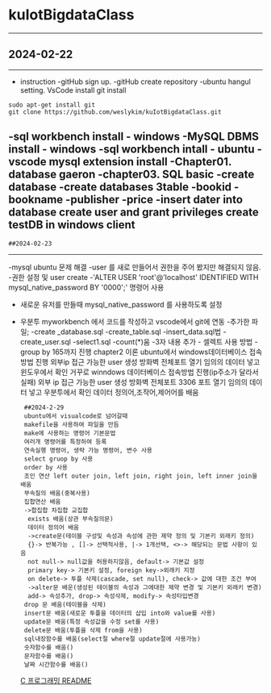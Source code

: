 # kuIotBigdataClass


---
## 2024-02-22
---

- instruction
-gitHub sign up.
-gitHub create repository
-ubuntu hangul setting.
VsCode install
git install
```shell
sudo apt-get install git
git clone https://github.com/weslykim/kuIotBigdataClass.git
```
-sql workbench install - windows
-MySQL DBMS install - windows
-sql workbench intall - ubuntu
-vscode mysql extension install
-Chapter01. database gaeron
-chapter03. SQL basic
    -create database
    -create databases 3table
        -bookid
        -bookname
        -publisher
        -price
    -insert dater into database
    create user and grant privileges
    create testDB in windows client
---
    ##2024-02-23
---

-mysql ubuntu 문제 해결
-user 를 새로 만들어서 권한을 주어 봤지만 해결되지 않음.
-권한 설정 및 user create
    -'ALTER USER 'root'@'localhost' IDENTIFIED WITH mysql_native_password BY '0000';' 명령어 사용
 - 새로운 유저를 만들때 mysql_native_password 를 사용하도록 설정
 - 우분투 myworkbench 에서 코드를 작성하고 vscode에서 git에 연동
    -추가한 파일;
        -create _database.sql
        -create_table.sql
        -insert_data.sql법
        -create_user.sql
        -select1.sql
        -count(*)움
      -3자 내용 추가
        - 셀렉트 사용 방법
        - group by 165까지 진행
        chapter2 이론
        ubuntu에서 windows데이터베이스 접속방법 진행
        외부ip 접근 가능한 user 생성
        방화벽 전체포트 열기
        임의의 데이터 넣고 윈도우에서 확인
        거꾸로 winndows 데이터베이스 접속방법 진행(ip주소가 달라서 실패)
        외부 ip 접근 가능한 user 생성
        방화벽 전체포트 3306 포트 열기
        임의의 데이터 넣고 우분투에서 확인
        데이터 정의어,조작어,제어어를 배움

        ##2024-2-29
        ubuntu에서 visualcode로 넘어갈때
        makefile을 사용하여 파일을 만듬
        make에 사용하는 명령어 기본문법
        여러개 명령어를 특정하여 등록
        연속실행 명령어, 생략 가능 명령어, 변수 사용
        select gruop by 사용
        order by 사용
        조인 연산 left outer join, left join, right join, left inner join을 배움
        부속질의 배움(중복사용)
        집합연산 배움
        ->합집합 차집합 교집합
         exists 배움(상관 부속질의문)
         데이터 정의어 배움
         ->create문(테이블 구성및 속성과 속성에 관한 제약 정의 및 기본키 외래키 정의)
         {}-> 반복가능 , []-> 선택적사용, |-> 1개선택, <>-> 해당되는 문법 사항이 있음
         not null-> null값을 허용하지않음, default-> 기본값 설정
         primary key-> 기본키 설정, foreign key->외래키 지정
         on delete-> 투플 삭제(cascade, set null), check-> 값에 대한 조건 부여
         ->alter문 배운(생성된 테이블의 속성과 그에대한 제약 변경 및 기본키 외래키 변경)
         add-> 속성추가, drop-> 속성삭제, modify-> 속성타입변경
        drop 문 배움(테이블을 삭제)
        insert문 배움(새로운 투플을 데이터의 삽입 into와 value를 사용)
        update문 배움(특정 속성값을 수정 set를 사용)
        delete문 배움(투플을 삭제 from을 사용)
        sql내장함수를 배움(select절 where절 update절에 사용가능)
        숫자함수를 배움()
        문자함수를 배움()
        날짜 시간함수를 배움()


    [C 프로그래밍 README](./C_src/Readme.md)